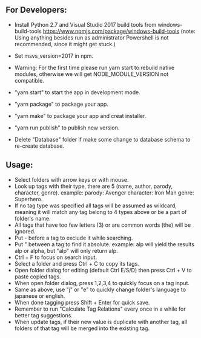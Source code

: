 ## For Developers:

- Install Python 2.7 and Visual Studio 2017 build tools from windows-build-tools https://www.npmjs.com/package/windows-build-tools (note: Using anything besides run as administrator Powershell is not recommended, since it might get stuck.)
- Set msvs_version=2017 in npm.
- Warning: For the first time please run yarn start to rebuild native modules, otherwise we will get NODE_MODULE_VERSION not compatible.

- "yarn start" to start the app in development mode.
- "yarn package" to package your app.
- "yarn make" to package your app and creat installer.
- "yarn run publish" to publish new version.

* Delete "Database" folder if make some change to database schema to re-create database.

## Usage:

- Select folders with arrow keys or with mouse.
- Look up tags with their type, there are 5 (name, author, parody, character, genre).
  example: parody: Avenger character: Iron Man genre: Superhero.
- If no tag type was specified all tags will be assumed as wildcard, meaning it will match any tag belong to 4 types above or be a part of folder's name.
- All tags that have too few letters (3) or are common words (the) will be ignored.
- Put - before a tag to exclude it while searching.
- Put " between a tag to find it absolute.
  example: alp will yield the results alp or alpha, but "alp" will only return alp.
- Ctrl + F to focus on search input.
- Select a folder and press Ctrl + C to copy its tags.
- Open folder dialog for editing (default Ctrl E/S/D) then press Ctrl + V to paste copied tags.
- When open folder dialog, press 1,2,3,4 to quickly focus on a tag input.
- Same as above, use "j" or "e" to quickly change folder's language to japanese or english.
- When done tagging press Shift + Enter for quick save.
- Remember to run "Calculate Tag Relations" every once in a while for better tag suggestions.
- When update tags, if their new value is duplicate with another tag, all folders of that tag will be merged into the existing tag.

